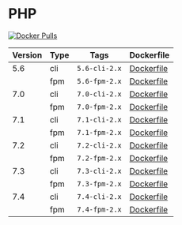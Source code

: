 PHP
=====================
[![Docker Pulls](https://img.shields.io/docker/pulls/drupaldocker/php.svg?maxAge=2592000)](https://hub.docker.com/r/drupaldocker/php)

| Version | Type | Tags | Dockerfile |
| --- | --- | --- | --- |
| 5.6 | cli | `5.6-cli-2.x` | [Dockerfile](https://github.com/drupal-docker/php/blob/2.x/5.6/Dockerfile-cli) |
| | fpm | `5.6-fpm-2.x` | [Dockerfile](https://github.com/drupal-docker/php/blob/2.x/5.6/Dockerfile-fpm) |
| 7.0 | cli | `7.0-cli-2.x` | [Dockerfile](https://github.com/drupal-docker/php/blob/2.x/7.0/Dockerfile-cli) |
| | fpm | `7.0-fpm-2.x` | [Dockerfile](https://github.com/drupal-docker/php/blob/2.x/7.0/Dockerfile-fpm) |
| 7.1 | cli | `7.1-cli-2.x` | [Dockerfile](https://github.com/drupal-docker/php/blob/2.x/7.1/Dockerfile-cli) |
| | fpm | `7.1-fpm-2.x` | [Dockerfile](https://github.com/drupal-docker/php/blob/2.x/7.1/Dockerfile-fpm) |
| 7.2 | cli | `7.2-cli-2.x` | [Dockerfile](https://github.com/drupal-docker/php/blob/2.x/7.2/Dockerfile-cli) |
| | fpm | `7.2-fpm-2.x` | [Dockerfile](https://github.com/drupal-docker/php/blob/2.x/7.2/Dockerfile-fpm) |
| 7.3 | cli | `7.3-cli-2.x` | [Dockerfile](https://github.com/drupal-docker/php/blob/2.x/7.3/Dockerfile-cli) |
| | fpm | `7.3-fpm-2.x` | [Dockerfile](https://github.com/drupal-docker/php/blob/2.x/7.3/Dockerfile-fpm) |
| 7.4 | cli | `7.4-cli-2.x` | [Dockerfile](https://github.com/drupal-docker/php/blob/2.x/7.4/Dockerfile-cli) |
| | fpm | `7.4-fpm-2.x` | [Dockerfile](https://github.com/drupal-docker/php/blob/2.x/7.4/Dockerfile-fpm) |
